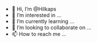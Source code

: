 - 👋 Hi, I’m @Hilkaps
- 👀 I’m interested in ...
- 🌱 I’m currently learning ...
- 💞️ I’m looking to collaborate on ...
- 📫 How to reach me ...

<!---
Hilkaps/Hilkaps is a ✨ special ✨ repository because its `README.md` (this file) appears on your GitHub profile.
You can click the Preview link to take a look at your changes.
--->
